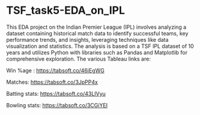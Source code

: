 # TSF_task5-EDA_on_IPL
This EDA project on the Indian Premier League (IPL) involves analyzing a dataset containing historical match data to identify successful teams, key performance trends, and insights, leveraging techniques like data visualization and statistics. The analysis is based on a TSF IPL dataset of 10 years and utilizes Python with libraries such as Pandas and Matplotlib for comprehensive exploration. 
The various Tableau links are:

Win %age : https://tabsoft.co/46iEgWG

Matches: https://tabsoft.co/3JpPP4x

Batting stats: https://tabsoft.co/43LIVyu

Bowling stats: https://tabsoft.co/3CGiYEI
